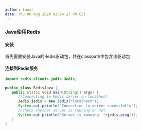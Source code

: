 ```yaml
---
author: lunar
date: Thu 06 Aug 2020 02:24:27 PM CST
---
```


### **Java使用Redis**

#### 安装

首先需要安装Java的Redis驱动包，并在classpath中包含该驱动包

#### 连接到Redis服务

```java
import redis.clients.jedis.Jedis; 

public class RedisJava { 
   public static void main(String[] args) { 
      //Connecting to Redis server on localhost 
      Jedis jedis = new Jedis("localhost"); 
      System.out.println("Connection to server sucessfully"); 
      //check whether server is running or not 
      System.out.println("Server is running: "+jedis.ping()); 
   } 
} 
```